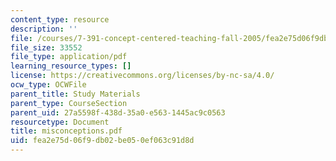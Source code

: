 ```yaml
---
content_type: resource
description: ''
file: /courses/7-391-concept-centered-teaching-fall-2005/fea2e75d06f9db02be050ef063c91d8d_misconceptions.pdf
file_size: 33552
file_type: application/pdf
learning_resource_types: []
license: https://creativecommons.org/licenses/by-nc-sa/4.0/
ocw_type: OCWFile
parent_title: Study Materials
parent_type: CourseSection
parent_uid: 27a5598f-438d-35a0-e563-1445ac9c0563
resourcetype: Document
title: misconceptions.pdf
uid: fea2e75d-06f9-db02-be05-0ef063c91d8d
---
```

